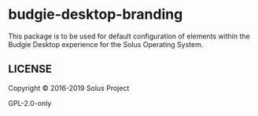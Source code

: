 # budgie-desktop-branding

This package is to be used for default configuration of elements within the Budgie Desktop experience for the Solus Operating System.

## LICENSE

Copyright © 2016-2019 Solus Project

GPL-2.0-only